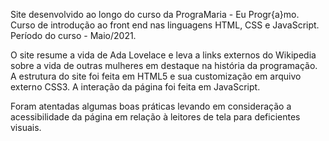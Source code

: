 Site desenvolvido ao longo do curso da PrograMaria - Eu Progr{a}mo.
Curso de introdução ao front end nas linguagens HTML, CSS e JavaScript.
Período do curso - Maio/2021.

O site resume a vida de Ada Lovelace e leva a links externos do Wikipedia sobre a vida de outras mulheres em destaque na história da programação.
A estrutura do site foi feita em HTML5 e sua customização em arquivo externo CSS3.
A interação da página foi feita em JavaScript.

Foram atentadas algumas boas práticas levando em consideração a acessibilidade da página em relação à leitores de tela para deficientes visuais.

